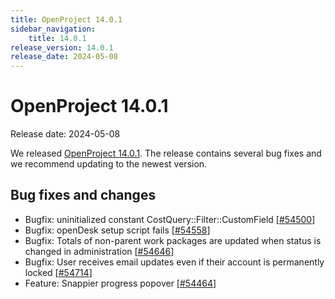 ```yaml
---
title: OpenProject 14.0.1
sidebar_navigation:
    title: 14.0.1
release_version: 14.0.1
release_date: 2024-05-08
---
```


# OpenProject 14.0.1

Release date: 2024-05-08

We released [OpenProject 14.0.1](https://community.openproject.org/versions/2039).
The release contains several bug fixes and we recommend updating to the newest version.

<!--more-->

## Bug fixes and changes

<!-- Warning: Anything within the below lines will be automatically removed by the release script -->
<!-- BEGIN AUTOMATED SECTION -->

- Bugfix: uninitialized constant CostQuery::Filter::CustomField \[[#54500](https://community.openproject.org/wp/54500)\]
- Bugfix: openDesk setup script fails \[[#54558](https://community.openproject.org/wp/54558)\]
- Bugfix: Totals of non-parent work packages are updated when status is changed in administration \[[#54646](https://community.openproject.org/wp/54646)\]
- Bugfix: User receives email updates even if their account is permanently locked \[[#54714](https://community.openproject.org/wp/54714)\]
- Feature: Snappier progress popover \[[#54464](https://community.openproject.org/wp/54464)\]

<!-- END AUTOMATED SECTION -->
<!-- Warning: Anything above this line will be automatically removed by the release script -->
